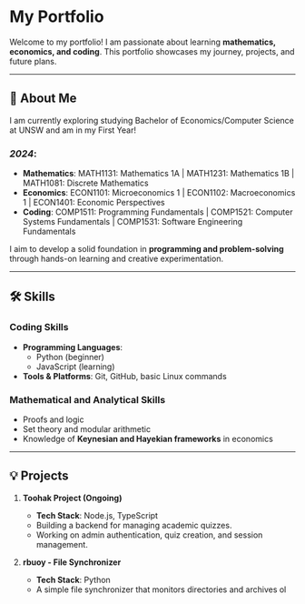 # My Portfolio

Welcome to my portfolio! I am passionate about learning **mathematics, economics, and coding**. This portfolio showcases my journey, projects, and future plans.

---

## 📖 About Me  
I am currently exploring studying Bachelor of Economics/Computer Science at UNSW and am in my First Year!

### _2024_:


- **Mathematics**: MATH1131: Mathematics 1A | MATH1231: Mathematics 1B | MATH1081: Discrete Mathematics
- **Economics**: ECON1101: Microeconomics 1 | ECON1102: Macroeconomics 1 | ECON1401: Economic Perspectives
- **Coding**: COMP1511: Programming Fundamentals | COMP1521: Computer Systems Fundamentals | COMP1531: Software Engineering Fundamentals

I aim to develop a solid foundation in **programming and problem-solving** through hands-on learning and creative experimentation.

---

## 🛠 Skills  

### Coding Skills  
- **Programming Languages**:  
  - Python (beginner)  
  - JavaScript (learning)  
- **Tools & Platforms**: Git, GitHub, basic Linux commands

### Mathematical and Analytical Skills  
- Proofs and logic  
- Set theory and modular arithmetic  
- Knowledge of **Keynesian and Hayekian frameworks** in economics  

---

## 💡 Projects  

1. **Toohak Project (Ongoing)**  
   - **Tech Stack**: Node.js, TypeScript  
   - Building a backend for managing academic quizzes.  
   - Working on admin authentication, quiz creation, and session management.

2. **rbuoy - File Synchronizer**  
   - **Tech Stack**: Python  
   - A simple file synchronizer that monitors directories and archives ol
